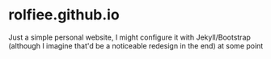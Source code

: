 # rolfiee.github.io
Just a simple personal website, I might configure it with Jekyll/Bootstrap (although I imagine that'd be a noticeable redesign in the end) at some point
